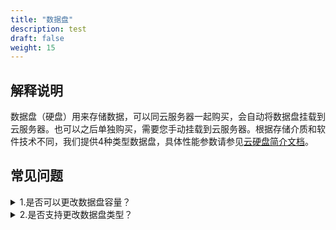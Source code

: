 ```yaml
---
title: "数据盘"
description: test
draft: false
weight: 15
---
```


## 解释说明

数据盘（硬盘）用来存储数据，可以同云服务器一起购买，会自动将数据盘挂载到云服务器。也可以之后单独购买，需要您手动挂载到云服务器。根据存储介质和软件技术不同，我们提供4种类型数据盘，具体性能参数请参见[云硬盘简介文档](/storage/disk/intro/introduction/#产品类型)。

## 常见问题

<details>
<summary>1.是否可以更改数据盘容量？</summary>
只支持增加容量，即扩容。在更改云服务器配置处操作。
</details>

<details>
<summary>2.是否支持更改数据盘类型？</summary>
暂不支持更改，您可以备份数据后，可以用备份创建一块目标类型的新盘。
</details>










